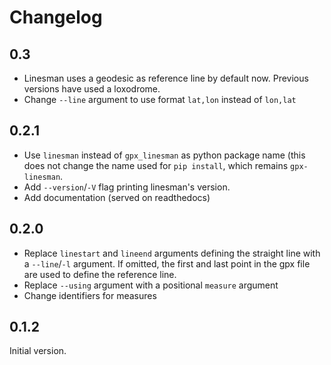# Changelog

## 0.3

 - Linesman uses a geodesic as reference line by default now. Previous versions
   have used a loxodrome.
 - Change `--line` argument to use format `lat,lon` instead of `lon,lat`

## 0.2.1

 - Use `linesman` instead of `gpx_linesman` as python package name (this does
   not change the name used for `pip install`, which remains `gpx-linesman`.
 - Add `--version`/`-V` flag printing linesman's version.
 - Add documentation (served on readthedocs)

## 0.2.0

 - Replace `linestart` and `lineend` arguments defining the straight line with a
   `--line`/`-l` argument. If omitted, the first and last point in the gpx file
   are used to define the reference line.
 - Replace `--using` argument with a positional `measure` argument
 - Change identifiers for measures

## 0.1.2

Initial version.
